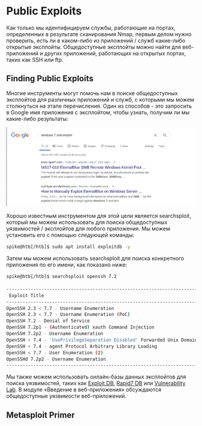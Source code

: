 # Public Exploits

Как только мы идентифицируем службы, работающие на портах, определенных в результате сканирования Nmap, первым делом нужно проверить, есть ли в каком-либо из приложений / служб какие-либо открытые эксплойты. Общедоступные эксплойты можно найти для веб-приложений и других приложений, работающих на открытых портах, таких как SSH или ftp.

## Finding Public Exploits

Многие инструменты могут помочь нам в поиске общедоступных эксплойтов для различных приложений и служб, с которыми мы можем столкнуться на этапе перечисления. Один из способов - это запросить в Google имя приложения с эксплойтом, чтобы узнать, получим ли мы какие-либо результаты:

![](../../.gitbook/assets/image%20%285%29.png)

Хорошо известным инструментом для этой цели является searchsploit, который мы можем использовать для поиска общедоступных уязвимостей / эксплойтов для любого приложения. Мы можем установить его с помощью следующей команды:

```bash
spike@htb[/htb]$ sudo apt install exploitdb -y
```

Затем мы можем использовать searchsploit для поиска конкретного приложения по его имени, как показано ниже:

```bash
spike@htb[/htb]$ searchsploit openssh 7.2

----------------------------------------------------------------------------------------------------------------------------- ---------------------------------
 Exploit Title                                                                                                               |  Path
----------------------------------------------------------------------------------------------------------------------------- ---------------------------------
OpenSSH 2.3 < 7.7 - Username Enumeration                                                                                     | linux/remote/45233.py
OpenSSH 2.3 < 7.7 - Username Enumeration (PoC)                                                                               | linux/remote/45210.py
OpenSSH 7.2 - Denial of Service                                                                                              | linux/dos/40888.py
OpenSSH 7.2p1 - (Authenticated) xauth Command Injection                                                                      | multiple/remote/39569.py
OpenSSH 7.2p2 - Username Enumeration                                                                                         | linux/remote/40136.py
OpenSSH < 7.4 - 'UsePrivilegeSeparation Disabled' Forwarded Unix Domain Sockets Privilege Escalation                         | linux/local/40962.txt
OpenSSH < 7.4 - agent Protocol Arbitrary Library Loading                                                                     | linux/remote/40963.txt
OpenSSH < 7.7 - User Enumeration (2)                                                                                         | linux/remote/45939.py
OpenSSHd 7.2p2 - Username Enumeration                                                                                        | linux/remote/40113.txt
----------------------------------------------------------------------------------------------------------------------------- ---------------------------------
```

Мы также можем использовать онлайн-базы данных эксплойтов для поиска уязвимостей, таких как [Exploit DB](https://www.exploit-db.com/), [Rapid7 DB](https://www.rapid7.com/db/) или [Vulnerability Lab](https://www.vulnerability-lab.com/). В модуле «Введение в веб-приложения» обсуждаются общедоступные уязвимости веб-приложений.

## Metasploit Primer



